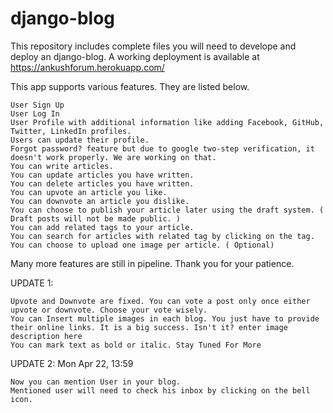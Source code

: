 # django-blog
This repository includes complete files you will need to develope and deploy an django-blog. A working deployment is available at https://ankushforum.herokuapp.com/ 

This app supports various features. They are listed below.

    User Sign Up
    User Log In
    User Profile with additional information like adding Facebook, GitHub, Twitter, LinkedIn profiles.
    Users can update their profile.
    Forgot password? feature but due to google two-step verification, it doesn't work properly. We are working on that.
    You can write articles.
    You can update articles you have written.
    You can delete articles you have written.
    You can upvote an article you like.
    You can downvote an article you dislike. 
    You can choose to publish your article later using the draft system. ( Draft posts will not be made public. )
    You can add related tags to your article.
    You can search for articles with related tag by clicking on the tag.
    You can choose to upload one image per article. ( Optional)

Many more features are still in pipeline. Thank you for your patience.

UPDATE 1:

    Upvote and Downvote are fixed. You can vote a post only once either upvote or downvote. Choose your vote wisely.
    You can Insert multiple images in each blog. You just have to provide their online links. It is a big success. Isn't it? enter image description here
    You can mark text as bold or italic. Stay Tuned For More

UPDATE 2: Mon Apr 22, 13:59

    Now you can mention User in your blog.
    Mentioned user will need to check his inbox by clicking on the bell icon.


